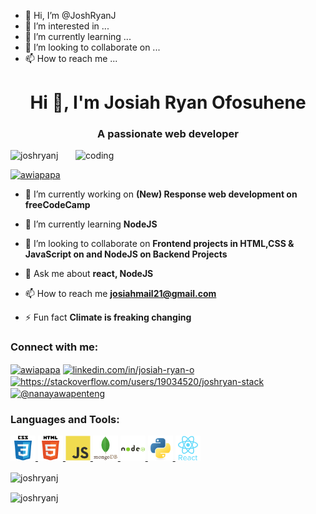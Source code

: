 - 👋 Hi, I’m @JoshRyanJ
- 👀 I’m interested in ...
- 🌱 I’m currently learning ...
- 💞️ I’m looking to collaborate on ...
- 📫 How to reach me ...

<!---
JoshRyanJ/JoshRyanJ is a ✨ special ✨ repository because its `README.md` (this file) appears on your GitHub profile.
You can click the Preview link to take a look at your changes.
--->
<h1 align="center">Hi 👋, I'm Josiah Ryan Ofosuhene</h1>
<h3 align="center">A passionate web developer</h3>
<img align ="right" alt="coding" width ="400" src = "https://i.pinimg.com/originals/e8/f4/53/e8f453469a3ec97ecd354df465d73913.gif">

<p align="left"> <img src="https://komarev.com/ghpvc/?username=joshryanj&label=Profile%20views&color=0e75b6&style=flat" alt="joshryanj" /> </p>

<p align="left"> <a href="https://twitter.com/awiapapa" target="blank"><img src="https://img.shields.io/twitter/follow/awiapapa?logo=twitter&style=for-the-badge" alt="awiapapa" /></a> </p>

- 🔭 I’m currently working on **(New) Response web development on freeCodeCamp**

- 🌱 I’m currently learning **NodeJS**

- 👯 I’m looking to collaborate on **Frontend projects in HTML,CSS & JavaScript on and NodeJS on Backend Projects**

- 💬 Ask me about **react, NodeJS**

- 📫 How to reach me **josiahmail21@gmail.com**

- ⚡ Fun fact **Climate is freaking changing**

<h3 align="left">Connect with me:</h3>
<p align="left">
<a href="https://twitter.com/awiapapa" target="blank"><img align="center" src="https://raw.githubusercontent.com/rahuldkjain/github-profile-readme-generator/master/src/images/icons/Social/twitter.svg" alt="awiapapa" height="30" width="40" /></a>
<a href="https://linkedin.com/in/linkedin.com/in/josiah-ryan-o" target="blank"><img align="center" src="https://raw.githubusercontent.com/rahuldkjain/github-profile-readme-generator/master/src/images/icons/Social/linked-in-alt.svg" alt="linkedin.com/in/josiah-ryan-o" height="30" width="40" /></a>
<a href="https://stackoverflow.com/users/https://stackoverflow.com/users/19034520/joshryan-stack" target="blank"><img align="center" src="https://raw.githubusercontent.com/rahuldkjain/github-profile-readme-generator/master/src/images/icons/Social/stack-overflow.svg" alt="https://stackoverflow.com/users/19034520/joshryan-stack" height="30" width="40" /></a>
<a href="https://medium.com/@nanayawapenteng" target="blank"><img align="center" src="https://raw.githubusercontent.com/rahuldkjain/github-profile-readme-generator/master/src/images/icons/Social/medium.svg" alt="@nanayawapenteng" height="30" width="40" /></a>
</p>

<h3 align="left">Languages and Tools:</h3>
<p align="left"> <a href="https://www.w3schools.com/css/" target="_blank" rel="noreferrer"> <img src="https://raw.githubusercontent.com/devicons/devicon/master/icons/css3/css3-original-wordmark.svg" alt="css3" width="40" height="40"/> </a> <a href="https://www.w3.org/html/" target="_blank" rel="noreferrer"> <img src="https://raw.githubusercontent.com/devicons/devicon/master/icons/html5/html5-original-wordmark.svg" alt="html5" width="40" height="40"/> </a> <a href="https://developer.mozilla.org/en-US/docs/Web/JavaScript" target="_blank" rel="noreferrer"> <img src="https://raw.githubusercontent.com/devicons/devicon/master/icons/javascript/javascript-original.svg" alt="javascript" width="40" height="40"/> </a> <a href="https://www.mongodb.com/" target="_blank" rel="noreferrer"> <img src="https://raw.githubusercontent.com/devicons/devicon/master/icons/mongodb/mongodb-original-wordmark.svg" alt="mongodb" width="40" height="40"/> </a> <a href="https://nodejs.org" target="_blank" rel="noreferrer"> <img src="https://raw.githubusercontent.com/devicons/devicon/master/icons/nodejs/nodejs-original-wordmark.svg" alt="nodejs" width="40" height="40"/> </a> <a href="https://www.python.org" target="_blank" rel="noreferrer"> <img src="https://raw.githubusercontent.com/devicons/devicon/master/icons/python/python-original.svg" alt="python" width="40" height="40"/> </a> <a href="https://reactjs.org/" target="_blank" rel="noreferrer"> <img src="https://raw.githubusercontent.com/devicons/devicon/master/icons/react/react-original-wordmark.svg" alt="react" width="40" height="40"/> </a> </p>

<p><img align="center" src="https://github-readme-stats.vercel.app/api/top-langs?username=joshryanj&show_icons=true&locale=en&layout=compact" alt="joshryanj" /></p>

<p><img align="center" src="https://github-readme-streak-stats.herokuapp.com/?user=joshryanj&" alt="joshryanj" /></p>
